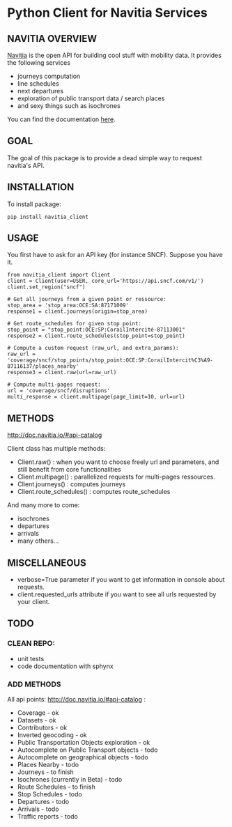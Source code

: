 # Python Client for Navitia Services

## NAVITIA OVERVIEW
[Navitia](http://navitia.io/) is the open API for building cool stuff with mobility data. It provides the following services

- journeys computation
- line schedules
- next departures
- exploration of public transport data / search places
- and sexy things such as isochrones

You can find the documentation [here](http://doc.navitia.io/).

## GOAL
The goal of this package is to provide a dead simple way to request navitia's API.

## INSTALLATION
To install package:
```
pip install navitia_client
```

## USAGE
You first have to ask for an API key (for instance SNCF). Suppose you have it.

```
from navitia_client import Client
client = Client(user=USER, core_url='https://api.sncf.com/v1/')
client.set_region("sncf")

# Get all journeys from a given point or ressource:
stop_area = 'stop_area:OCE:SA:87171009'
response1 = client.journeys(origin=stop_area)

# Get route_schedules for given stop point:
stop_point = "stop_point:OCE:SP:CorailIntercité-87113001"
response2 = client.route_schedules(stop_point=stop_point)

# Compute a custom request (raw_url, and extra_params):
raw_url = 'coverage/sncf/stop_points/stop_point:OCE:SP:CorailIntercit%C3%A9-87116137/places_nearby'
response3 = client.raw(url=raw_url)

# Compute multi-pages request:
url = 'coverage/sncf/disruptions'
multi_response = client.multipage(page_limit=10, url=url)
```
## METHODS

http://doc.navitia.io/#api-catalog

Client class has multiple methods:
- Client.raw() : when you want to choose freely url and parameters, and still benefit from core functionalities
- Client.multipage() : parallelized requests for multi-pages ressources.
- Client.journeys() : computes journeys
- Client.route_schedules() : computes route_schedules

And many more to come:
- isochrones
- departures
- arrivals
- many others...

## MISCELLANEOUS
- verbose=True parameter if you want to get information in console about requests.
- client.requested_urls attribute if you want to see all urls requested by your client.

## TODO

### CLEAN REPO:
- unit tests
- code documentation with sphynx

### ADD METHODS

All api points: http://doc.navitia.io/#api-catalog :

- Coverage - ok
- Datasets - ok
- Contributors - ok
- Inverted geocoding - ok
- Public Transportation Objects exploration - ok
- Autocomplete on Public Transport objects - todo
- Autocomplete on geographical objects - todo
- Places Nearby - todo
- Journeys - to finish
- Isochrones (currently in Beta) - todo
- Route Schedules - to finish
- Stop Schedules - todo
- Departures - todo
- Arrivals - todo
- Traffic reports - todo
